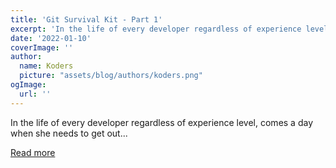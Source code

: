 ```yaml
---
title: 'Git Survival Kit - Part 1'
excerpt: 'In the life of every developer regardless of experience level, comes a day when she needs to get out...'
date: '2022-01-10'
coverImage: ''
author:
  name: Koders
  picture: "assets/blog/authors/koders.png"
ogImage:
  url: ''
---
```


In the life of every developer regardless of experience level, comes a day when she needs to get out...

[Read more](https://dev.to/farhadfaghihi/git-survival-kit-part-1-1bfk)
